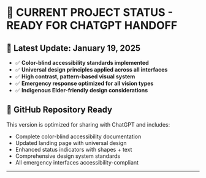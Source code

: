 # 🚀 CURRENT PROJECT STATUS - READY FOR CHATGPT HANDOFF

## 📅 **Latest Update: January 19, 2025**
- ✅ **Color-blind accessibility standards implemented**
- ✅ **Universal design principles applied across all interfaces**
- ✅ **High contrast, pattern-based visual system**
- ✅ **Emergency response optimized for all vision types**
- ✅ **Indigenous Elder-friendly design considerations**

## 🔗 **GitHub Repository Ready**
This version is optimized for sharing with ChatGPT and includes:
- Complete color-blind accessibility documentation
- Updated landing page with universal design
- Enhanced status indicators with shapes + text
- Comprehensive design system standards
- All emergency interfaces accessibility-compliant

---
